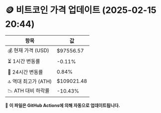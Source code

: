# 🪙 비트코인 가격 업데이트 (2025-02-15 20:44)

| 항목                | 값 |
|--------------------|----------------|
| 💰 현재 가격 (USD) | $97556.57 |
| ⏳ 1시간 변동률    | -0.11% |
| 📆 24시간 변동률   | 0.84% |
| 🔝 역대 최고가 (ATH) | $109021.48 |
| 📉 ATH 대비 하락률 | -10.43% |

🔄 **이 파일은 GitHub Actions에 의해 자동으로 업데이트됩니다.**
